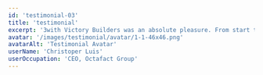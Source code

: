 ```yaml
---
id: 'testimonial-03'
title: 'testimonial'
excerpt: '3with Victory Builders was an absolute pleasure. From start to finish, they were professional, responsive, and delivered a home beyond our expectations. Their team’s expertise in construction is unmatched.'
avatar: '/images/testimonial/avatar/1-1-46x46.png'
avatarAlt: 'Testimonial Avatar'
userName: 'Christoper Luis'
userOccupation: 'CEO, Octafact Group'
---
```

